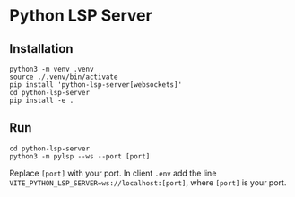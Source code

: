 # Python LSP Server

## Installation

```
python3 -m venv .venv
source ./.venv/bin/activate
pip install 'python-lsp-server[websockets]'
cd python-lsp-server
pip install -e .
```

## Run

```
cd python-lsp-server
python3 -m pylsp --ws --port [port]
```

Replace `[port]` with your port. In client `.env` add the line `VITE_PYTHON_LSP_SERVER=ws://localhost:[port]`, where `[port]` is your port.
